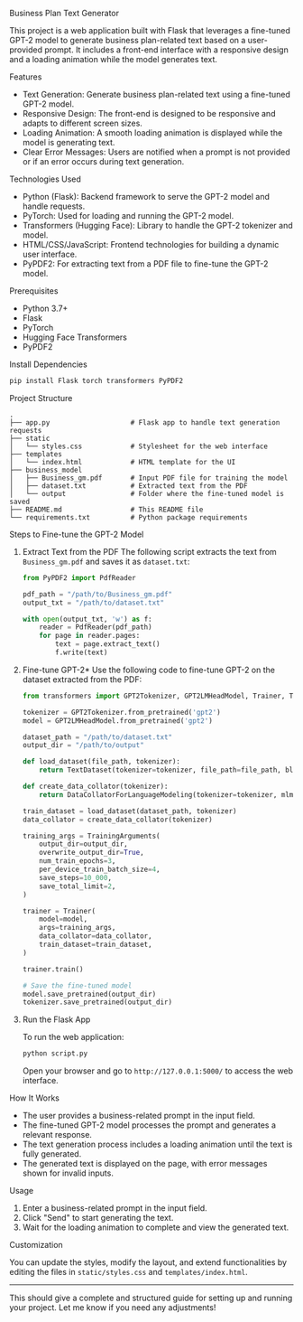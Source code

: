 Business Plan Text Generator

This project is a web application built with Flask that leverages a fine-tuned GPT-2 model to generate business plan-related text based on a user-provided prompt. It includes a front-end interface with a responsive design and a loading animation while the model generates text.

 Features
- Text Generation: Generate business plan-related text using a fine-tuned GPT-2 model.
- Responsive Design: The front-end is designed to be responsive and adapts to different screen sizes.
- Loading Animation: A smooth loading animation is displayed while the model is generating text.
- Clear Error Messages: Users are notified when a prompt is not provided or if an error occurs during text generation.

 Technologies Used
- Python (Flask): Backend framework to serve the GPT-2 model and handle requests.
- PyTorch: Used for loading and running the GPT-2 model.
- Transformers (Hugging Face): Library to handle the GPT-2 tokenizer and model.
- HTML/CSS/JavaScript: Frontend technologies for building a dynamic user interface.
- PyPDF2: For extracting text from a PDF file to fine-tune the GPT-2 model.

 Prerequisites
- Python 3.7+
- Flask
- PyTorch
- Hugging Face Transformers
- PyPDF2

 Install Dependencies
```bash
pip install Flask torch transformers PyPDF2
```

 Project Structure
```plaintext
.
├── app.py                    # Flask app to handle text generation requests
├── static
│   └── styles.css            # Stylesheet for the web interface
├── templates
│   └── index.html            # HTML template for the UI
├── business_model
│   ├── Business_gm.pdf       # Input PDF file for training the model
│   ├── dataset.txt           # Extracted text from the PDF
│   └── output                # Folder where the fine-tuned model is saved
├── README.md                 # This README file
└── requirements.txt          # Python package requirements
```

 Steps to Fine-tune the GPT-2 Model

1. Extract Text from the PDF
   The following script extracts the text from `Business_gm.pdf` and saves it as `dataset.txt`:

    ```python
    from PyPDF2 import PdfReader
    
    pdf_path = "/path/to/Business_gm.pdf"
    output_txt = "/path/to/dataset.txt"
    
    with open(output_txt, 'w') as f:
        reader = PdfReader(pdf_path)
        for page in reader.pages:
            text = page.extract_text()
            f.write(text)
    ```

2. Fine-tune GPT-2*
   Use the following code to fine-tune GPT-2 on the dataset extracted from the PDF:

    ```python
    from transformers import GPT2Tokenizer, GPT2LMHeadModel, Trainer, TrainingArguments, TextDataset, DataCollatorForLanguageModeling

    tokenizer = GPT2Tokenizer.from_pretrained('gpt2')
    model = GPT2LMHeadModel.from_pretrained('gpt2')

    dataset_path = "/path/to/dataset.txt"
    output_dir = "/path/to/output"

    def load_dataset(file_path, tokenizer):
        return TextDataset(tokenizer=tokenizer, file_path=file_path, block_size=128)

    def create_data_collator(tokenizer):
        return DataCollatorForLanguageModeling(tokenizer=tokenizer, mlm=False)

    train_dataset = load_dataset(dataset_path, tokenizer)
    data_collator = create_data_collator(tokenizer)

    training_args = TrainingArguments(
        output_dir=output_dir,
        overwrite_output_dir=True,
        num_train_epochs=3,
        per_device_train_batch_size=4,
        save_steps=10_000,
        save_total_limit=2,
    )

    trainer = Trainer(
        model=model,
        args=training_args,
        data_collator=data_collator,
        train_dataset=train_dataset,
    )

    trainer.train()

    # Save the fine-tuned model
    model.save_pretrained(output_dir)
    tokenizer.save_pretrained(output_dir)
    ```

3. Run the Flask App

    To run the web application:

    ```bash
    python script.py
    ```

    Open your browser and go to `http://127.0.0.1:5000/` to access the web interface.

 How It Works

- The user provides a business-related prompt in the input field.
- The fine-tuned GPT-2 model processes the prompt and generates a relevant response.
- The text generation process includes a loading animation until the text is fully generated.
- The generated text is displayed on the page, with error messages shown for invalid inputs.

 Usage
1. Enter a business-related prompt in the input field.
2. Click "Send" to start generating the text.
3. Wait for the loading animation to complete and view the generated text.

 Customization

You can update the styles, modify the layout, and extend functionalities by editing the files in `static/styles.css` and `templates/index.html`.

---

This should give a complete and structured guide for setting up and running your project. Let me know if you need any adjustments!
